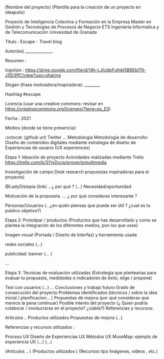 (Nombre del proyecto)
(Plantilla para la creación de un proyecto en ideapolis)

Proyecto de Inteligencia Colectiva y Formación en la Empresa Master en Gestión y Tecnologías de Procesos de Negocio ETS Ingeniería Informatica y de Telecomunicación Univesidad de Granada

Titulo : Escape - Travel blog 

Autor(es) ______________

Resumen : 

logotipo : https://drive.google.com/file/d/14h-LJjUdpFufnkI5B9EbIT6-J1ID3ffC/view?usp=sharing

Slogan (frase motivadora/inspiradora): ________

Hashtag #escape

Licencia (usar una creative commons: revisar en https://creativecommons.org/licenses/?lang=es_ES)

Fecha : 2021

Medios (donde se tiene presencia):

:octocat: (github url)
Twitter
...
Metodología
Metodología de desarrollo: Diseño de contenidos digitales mediante estrategia de diseño de Experiencias de usuario (UX experiences)

Etapa 1: Ideación de proyecto
Actividades realizadas mediante Trello https://trello.com/b/3YjvDccp/proyectomultimedia

Investigación de campo Desk research propuestas inspiradoras para el proyecto)

@LadyDistopia (link) ...¿ por qué ?
(...)
Necesidad/oportunidad

Motivación de la propuesta .... ¿ por qué consideras interesante ?

Personas/Usuarios (...¿en quién piensas que puede ser útil ? ¿cual es tu publico objetivo?)

Etapa 2: Prototipar / productos
(Productos que has desarrollado y como se plantea la integración de los diferentes medios, pon los que uses)

Imagen visual (Portada / Diseño de Interfaz) y herramienta usada

redes sociales (...)


publicidad: banner (... )

...

Etapa 3: Técnicas de evaluación utilizadas
(Estrategia que plantearías para evaluar tu propuesta, medidodes e indicadores de éxito, elige / propone)

Test con usuarios (...)
...
Conclusiones y trabajo futuro
Grado de consecución del proyecto
Problemas identificados (técnicos / sobre la idea inicial / planificacion… )
Propuestas de mejora (por qué consideras que merece la pena continuar)
Posible interés del proyecto (¿ Quien podría colaborar / involucrarse en el proyecto? ¿viable?)
Referencias y recursos:

Artículos ..
Productos utilizados
Propuestas de mejora
(...)

Referencias y recursos utilizados :

Proceso UX
Diseño de Experiencias UX
Métodos UX
MuseMap: ejemplo de experiencia UX
(...)
(...)

(Artículos .. )
(Productos utilizados )
(Recursos tipo Imágenes, videos , etc.)
